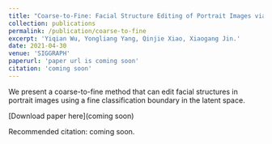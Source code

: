 ```yaml
---
title: "Coarse-to-Fine: Facial Structure Editing of Portrait Images via Latent Space Classifications"
collection: publications
permalink: /publication/coarse-to-fine
excerpt: 'Yiqian Wu, Yongliang Yang, Qinjie Xiao, Xiaogang Jin.'
date: 2021-04-30
venue: 'SIGGRAPH'
paperurl: 'paper url is coming soon'
citation: 'coming soon'
---
```

We present a coarse-to-fine method that can edit facial structures in portrait images using a fine classification boundary in the latent space.

[Download paper here](coming soon)

Recommended citation: coming soon.